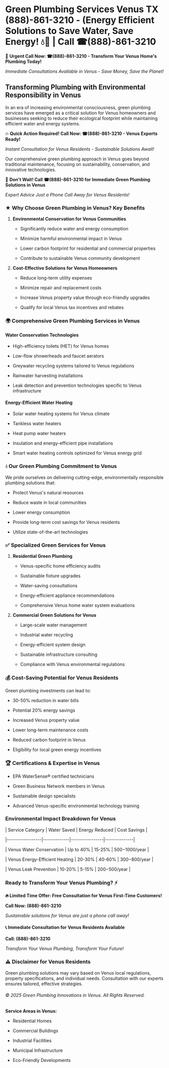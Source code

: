 # Green Plumbing Services Venus TX (888)-861-3210 - (Energy Efficient Solutions to Save Water, Save Energy! 💧🌿 | Call ☎(888)-861-3210

🚨 **Urgent Call Now: ☎(888)-861-3210 - Transform Your Venus Home's Plumbing Today!**
*Immediate Consultations Available in Venus - Save Money, Save the Planet!*

## Transforming Plumbing with Environmental Responsibility in Venus

In an era of increasing environmental consciousness, green plumbing services have emerged as a critical solution for Venus homeowners and businesses seeking to reduce their ecological footprint while maintaining efficient water and energy systems. 

🔥 **Quick Action Required! Call Now: ☎(888)-861-3210 - Venus Experts Ready!**
*Instant Consultation for Venus Residents - Sustainable Solutions Await!*

Our comprehensive green plumbing approach in Venus goes beyond traditional maintenance, focusing on sustainability, conservation, and innovative technologies.

🚨 **Don't Wait! Call ☎(888)-861-3210 for Immediate Green Plumbing Solutions in Venus**
*Expert Advice Just a Phone Call Away for Venus Residents!*

### ★ Why Choose Green Plumbing in Venus? Key Benefits

1. **Environmental Conservation for Venus Communities** 
   - Significantly reduce water and energy consumption
   - Minimize harmful environmental impact in Venus
   - Lower carbon footprint for residential and commercial properties
   - Contribute to sustainable Venus community development

2. **Cost-Effective Solutions for Venus Homeowners** 
   - Reduce long-term utility expenses
   - Minimize repair and replacement costs
   - Increase Venus property value through eco-friendly upgrades
   - Qualify for local Venus tax incentives and rebates

### 🌍 Comprehensive Green Plumbing Services in Venus

#### Water Conservation Technologies
- High-efficiency toilets (HET) for Venus homes
- Low-flow showerheads and faucet aerators
- Greywater recycling systems tailored to Venus regulations
- Rainwater harvesting installations
- Leak detection and prevention technologies specific to Venus infrastructure

#### Energy-Efficient Water Heating
- Solar water heating systems for Venus climate
- Tankless water heaters
- Heat pump water heaters
- Insulation and energy-efficient pipe installations
- Smart water heating controls optimized for Venus energy grid

### 💧 Our Green Plumbing Commitment to Venus

We pride ourselves on delivering cutting-edge, environmentally responsible plumbing solutions that:
- Protect Venus's natural resources
- Reduce waste in local communities
- Lower energy consumption
- Provide long-term cost savings for Venus residents
- Utilize state-of-the-art technologies

### ✅ Specialized Green Services for Venus

1. **Residential Green Plumbing**
   - Venus-specific home efficiency audits
   - Sustainable fixture upgrades
   - Water-saving consultations
   - Energy-efficient appliance recommendations
   - Comprehensive Venus home water system evaluations

2. **Commercial Green Solutions for Venus**
   - Large-scale water management
   - Industrial water recycling
   - Energy-efficient system design
   - Sustainable infrastructure consulting
   - Compliance with Venus environmental regulations

### 💰 Cost-Saving Potential for Venus Residents

Green plumbing investments can lead to:
- 30-50% reduction in water bills
- Potential 20% energy savings
- Increased Venus property value
- Lower long-term maintenance costs
- Reduced carbon footprint in Venus
- Eligibility for local green energy incentives

### 🏆 Certifications & Expertise in Venus

- EPA WaterSense® certified technicians
- Green Business Network members in Venus
- Sustainable design specialists
- Advanced Venus-specific environmental technology training

### Environmental Impact Breakdown for Venus

| Service Category | Water Saved | Energy Reduced | Cost Savings |
|-----------------|-------------|----------------|--------------|
| Venus Water Conservation | Up to 40% | 15-25% | $500-$1000/year |
| Venus Energy-Efficient Heating | 20-30% | 40-60% | $300-$800/year |
| Venus Leak Prevention | 10-20% | 5-15% | $200-$500/year |

### Ready to Transform Your Venus Plumbing? ⚡

**🔥 Limited Time Offer: Free Consultation for Venus First-Time Customers!**

**Call Now: (888)-861-3210**
*Sustainable solutions for Venus are just a phone call away!*

#### 📞 Immediate Consultation for Venus Residents Available

**Call: (888)-861-3210**
*Transform Your Venus Plumbing, Transform Your Future!*

### ⚠️ Disclaimer for Venus Residents

Green plumbing solutions may vary based on Venus local regulations, property specifications, and individual needs. Consultation with our experts ensures tailored, effective strategies.

###### © 2025 Green Plumbing Innovations in Venus. All Rights Reserved.

**Service Areas in Venus:** 
- Residential Homes
- Commercial Buildings
- Industrial Facilities
- Municipal Infrastructure
- Eco-Friendly Developments